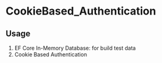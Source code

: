 # CookieBased_Authentication

## Usage
1. EF Core In-Memory Database: for build test data
2. Cookie Based Authentication
